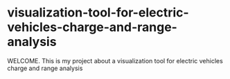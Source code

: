 # visualization-tool-for-electric-vehicles-charge-and-range-analysis
WELCOME. This is my project about a visualization tool for electric vehicles charge and range analysis
